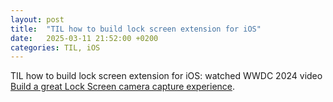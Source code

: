```yaml
---
layout: post
title:  "TIL how to build lock screen extension for iOS"
date:   2025-03-11 21:52:00 +0200
categories: TIL, iOS
---
```

TIL how to build lock screen extension for iOS: watched WWDC 2024 video [Build a great Lock Screen camera capture experience](https://developer.apple.com/videos/play/wwdc2024/10204).
